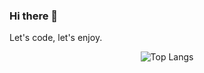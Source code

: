 ### Hi there 👋

Let's code, let's enjoy.

<!-- GitHub Activity -->
<div align="center">
  <img src="https://github-readme-stats.vercel.app/api/top-langs/?username=JNBarrachina&layout=compact&theme=dark" alt="Top Langs" />
</div>









<!--
**JNBarrachina/JNBarrachina** is a ✨ _special_ ✨ repository because its `README.md` (this file) appears on your GitHub profile.

Here are some ideas to get you started:

- 🔭 I’m currently working on ...
- 🌱 I’m currently learning ...
- 👯 I’m looking to collaborate on ...
- 🤔 I’m looking for help with ...
- 💬 Ask me about ...
- 📫 How to reach me: ...
- 😄 Pronouns: ...
- ⚡ Fun fact: ...
-->

